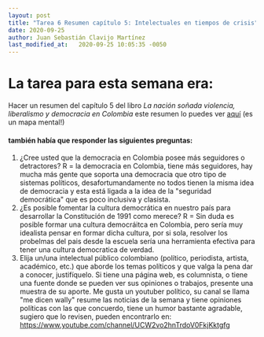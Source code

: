 ```yaml
---
layout: post
title: "Tarea 6 Resumen capítulo 5: Intelectuales en tiempos de crisis"
date: 2020-09-25
author: Juan Sebastián Clavijo Martínez
last_modified_at:   2020-09-25 10:05:35 -0050
---
```

# La tarea para esta semana era:
Hacer un resumen del capítulo 5 del libro *La nación soñada violencia, liberalismo y democracia en Colombia* este resumen lo puedes ver <a href="/images/resumen1">aquí</a> (es un mapa mental!)

#### también había que responder las siguientes preguntas: 
1. ¿Cree usted que la democracia en Colombia posee más seguidores o detractores?
R = la democracia en Colombia, tiene más  seguidores, hay mucha más gente que soporta una democracia que otro tipo de sistemas políticos, desafortumandamente no todos tienen la misma idea de democracia y esta está ligada a la idea de la "seguridad democrática" que es poco inclusiva y clasista.  
2. ¿Es posible fomentar la cultura democrática en nuestro país para desarrollar la Constitución de 1991 como merece?
R = Sin duda es posible formar una cultura democráitca en Colombia, pero sería muy idealista pensar en formar dicha cultura, por si sola, resolver los probelmas del pais desde la escuela sería una herramienta efectiva para tener una cultura democratica de verdad.
3. Elija un/una intelectual público colombiano (político, periodista, artista, académico, etc.) que aborde los temas políticos y que valga la pena dar a conocer, justifíquelo. Si tiene una página web, es columnista, o tiene una fuente donde se pueden ver sus opiniones o trabajos, presente una muestra de su aporte.
Me gusta un youtuber político, su canal se llama "me dicen wally" resume las noticias de la semana y tiene opiniones políticas con las que concuerdo, tiene un humor bastante agradable, sugiero que lo revisen, pueden encontrarlo en: https://www.youtube.com/channel/UCW2vo2hnTrdoV0FkjKktgfg
